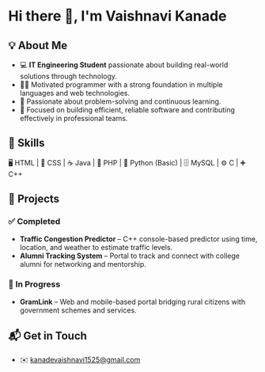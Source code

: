 # Hi there 👋, I'm Vaishnavi Kanade  

## 💡 About Me
- 💻  **IT Engineering Student** passionate about building real-world solutions through technology.  
- 👨‍💻  Motivated programmer with a strong foundation in multiple languages and web technologies.
- 🧩  Passionate about problem-solving and continuous learning.
- 🎯  Focused on building efficient, reliable software and contributing effectively in professional teams.


## 🚀 Skills
🖥 HTML | 🎨 CSS | ☕ Java | 🐘 PHP | 🐍 Python (Basic) | 🗄 MySQL | ⚙ C | ➕ C++

## 📂 Projects  

### ✅ Completed  
 
- **Traffic Congestion Predictor** – C++ console-based predictor using time, location, and weather to estimate traffic levels.  
- **Alumni Tracking System** – Portal to track and connect with college alumni for networking and mentorship.  

### 🔄 In Progress  
- **GramLink** – Web and mobile-based portal bridging rural citizens with government schemes and services.

  
## 📬 Get in Touch
- ✉️ kanadevaishnavi1525@gmail.com

